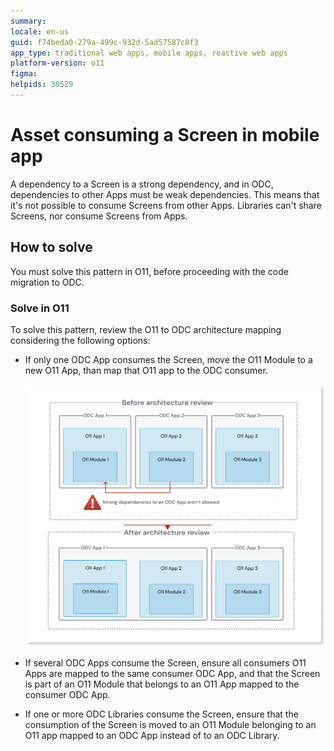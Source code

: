 ```yaml
---
summary: 
locale: en-us
guid: f74beda0-279a-499c-932d-5ad57587c8f3
app_type: traditional web apps, mobile apps, reactive web apps
platform-version: o11
figma:
helpids: 30529
---
```

# Asset consuming a Screen in mobile app

A dependency to a Screen is a strong dependency, and in ODC, dependencies to other Apps must be weak dependencies.
This means that it's not possible to consume Screens from other Apps.
Libraries can't share Screens, nor consume Screens from Apps.

## How to solve

You must solve this pattern in O11, before proceeding with the code migration to ODC.

### Solve in O11

To solve this pattern, review the O11 to ODC architecture mapping considering the following options:

* If only one ODC App consumes the Screen, move the O11 Module to a new O11 App, than map that O11 app to the ODC consumer.

    ![Diagram showing the architecture review process. Before: O11 Module 1 in O11 App 1 has a strong dependency on ODC App 1. After: O11 Module 1 is consolidated within O11 App 1, eliminating the strong dependency.](images/review-arch-consolidate.png "Architecture Review Before and After")

* If several ODC Apps consume the Screen, ensure all consumers O11 Apps are mapped to the same consumer ODC App, and that the Screen is part of an O11 Module that belongs to an O11 App mapped to the consumer ODC App.

* If one or more ODC Libraries consume the Screen, ensure that the consumption of the Screen is moved to an O11 Module belonging to an O11 app mapped to an ODC App instead of to an ODC Library.
